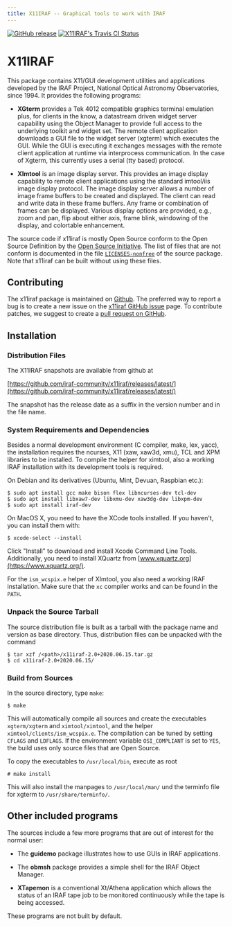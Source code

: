 ```yaml
---
title: X11IRAF -- Graphical tools to work with IRAF
---
```


[![GitHub release](https://img.shields.io/github/release/iraf-community/x11iraf.svg)](https://github.com/iraf-community/x11iraf/releases/latest)
[![X11IRAF's Travis CI Status](https://travis-ci.com/iraf-community/x11iraf.svg)](https://travis-ci.com/iraf-community/x11iraf)

# X11IRAF

This package contains X11/GUI development utilities and applications developed
by the IRAF Project, National Optical Astronomy Observatories, since 1994. It
provides the following programs:

 * **XGterm** provides a Tek 4012 compatible graphics terminal emulation plus,
   for clients in the know, a datastream driven widget server capability using
   the Object Manager to provide full access to the underlying toolkit and
   widget set.  The remote client application downloads a GUI file to the
   widget server (xgterm) which executes the GUI.  While the GUI is executing
   it exchanges messages with the remote client application at runtime via
   interprocess communication.  In the case of Xgterm, this currently uses a
   serial (tty based) protocol.

 * **XImtool** is an image display server.  This provides an image display
   capability to remote client applications using the standard imtool/iis
   image display protocol.  The image display server allows a number of image
   frame buffers to be created and displayed.  The client can read and write
   data in these frame buffers.  Any frame or combination of frames can be
   displayed.  Various display options are provided, e.g., zoom and pan, flip
   about either axis, frame blink, windowing of the display, and colortable
   enhancement.

The source code if x11iraf is mostly Open Source conform to the Open Source
Definition by the [Open Source Initiative](https://opensource.org/osd). 
The list of files that are not conform is documented in the file
[`LICENSES-nonfree`](https://github.com/iraf-community/x11iraf/blob/master/LICENSES-nonfree)
of the source package. Note that x11iraf can be built without using these
files.


## Contributing

The x11iraf package is maintained on
[Github](https://github.com/iraf-community/x11iraf). The preferred way
to report a bug is to create a new issue on the [x11iraf GitHub
issue](https://github.com/iraf-community/x11iraf/issues) page.  To
contribute patches, we suggest to create a [pull request on
GitHub](https://github.com/iraf-community/x11iraf/pulls).


## Installation

### Distribution Files

The X11IRAF snapshots are available from github at

[https://github.com/iraf-community/x11iraf/releases/latest/](https://github.com/iraf-community/x11iraf/releases/latest/)

The snapshot has the release date as a suffix in the version number
and in the file name.


### System Requirements and Dependencies

Besides a normal development environment (C compiler, make, lex, yacc), the
installation requires the ncurses, X11 (xaw, xaw3d, xmu), TCL and XPM
libraries to be installed. To compile the helper for ximtool, also a working
IRAF installation with its development tools is required.

On Debian and its derivatives (Ubuntu, Mint, Devuan, Raspbian etc.):

    $ sudo apt install gcc make bison flex libncurses-dev tcl-dev
    $ sudo apt install libxaw7-dev libxmu-dev xaw3dg-dev libxpm-dev
    $ sudo apt install iraf-dev

On MacOS X, you need to have the XCode tools installed. If you
haven't, you can install them with:

    $ xcode-select --install

Click "Install" to download and install Xcode Command Line
Tools. Additionally, you need to install XQuartz from
[www.xquartz.org](https://www.xquartz.org/).

For the `ism_wcspix.e` helper of XImtool, you also need a working IRAF
installation. Make sure that the `xc` compiler works and can be found in the
`PATH`.


### Unpack the Source Tarball

The source distribution file is built as a tarball with the package
name and version as base directory. Thus, distribution files can be
unpacked with the command

    $ tar xzf /<path>/x11iraf-2.0+2020.06.15.tar.gz
    $ cd x11iraf-2.0+2020.06.15/


### Build from Sources

In the source directory, type `make`:

    $ make

This will automatically compile all sources and create the executables
`xgterm/xgterm` and `ximtool/ximtool`, and the helper
`ximtool/clients/ism_wcspix.e`. The compilation can be tuned by
setting `CFLAGS` and `LDFLAGS`. If the environment variable
`OSI_COMPLIANT` is set to `YES`, the build uses only source files that
are Open Source.

To copy the executables to `/usr/local/bin`, execute as root

    # make install

This will also install the manpages to `/usr/local/man/` und the
terminfo file for xgterm to `/usr/share/terminfo/`.


## Other included programs

The sources include a few more programs that are out of interest for
the normal user:

 * The **guidemo** package illustrates how to use GUIs in IRAF applications.

 * The **obmsh** package provides a simple shell for the IRAF Object Manager.

 * **XTapemon** is a conventional Xt/Athena application which allows the status
   of an IRAF tape job to be monitored continuously while the tape is being
   accessed.

These programs are not built by default.
